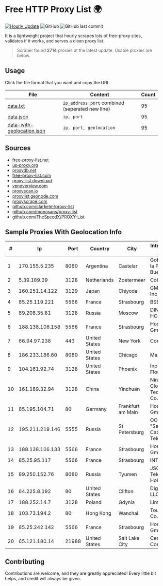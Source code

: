 
# Free HTTP Proxy List 🌍

[![Hourly Update](https://github.com/mertguvencli/http-proxy-list/actions/workflows/main.yml/badge.svg?branch=main)](https://github.com/mertguvencli/http-proxy-list/actions/workflows/main.yml)
![GitHub](https://img.shields.io/github/license/mertguvencli/http-proxy-list)
![GitHub last commit](https://img.shields.io/github/last-commit/mertguvencli/http-proxy-list)

It is a lightweight project that hourly scrapes lots of free-proxy sites, validates if it works, and serves a clean proxy list.


> Scraper found **2714** proxies at the latest update. Usable proxies are below.

## Usage

Click the file format that you want and copy the URL.


|File|Content|Count|
|----|-------|-----|
|[data.txt](https://raw.githubusercontent.com/mertguvencli/http-proxy-list/main/proxy-list/data.txt)|`ip_address:port` combined (seperated new line)|95|
|[data.json](https://raw.githubusercontent.com/mertguvencli/http-proxy-list/main/proxy-list/data.json)|`ip, port`|95|
|[data-with-geolocation.json](https://raw.githubusercontent.com/mertguvencli/http-proxy-list/main/proxy-list/data-with-geolocation.json)|`ip, port, geolocation`|95|

## Sources

* [free-proxy-list.net](https://free-proxy-list.net)
* [us-proxy.org](https://www.us-proxy.org)
* [proxydb.net](http://proxydb.net)
* [free-proxy-list.com](https://free-proxy-list.com/?page=&port=&type%5B%5D=http&type%5B%5D=https&up_time=0&search=Search)
* [proxy-list.download](https://www.proxy-list.download/HTTP)
* [vpnoverview.com](https://vpnoverview.com/privacy/anonymous-browsing/free-proxy-servers)
* [proxyscan.io](https://www.proxyscan.io)
* [proxylist.geonode.com](https://proxylist.geonode.com/api/proxy-list?limit=300&page=1&sort_by=lastChecked&sort_type=desc&protocols=http,https)
* [proxyscrape.com](https://api.proxyscrape.com/v2/?request=displayproxies&protocol=http&timeout=10000&country=all&ssl=all&anonymity=all)
* [github.com/clarketm/proxy-list](https://raw.githubusercontent.com/clarketm/proxy-list/master/proxy-list-raw.txt)
* [github.com/monosans/proxy-list](https://raw.githubusercontent.com/monosans/proxy-list/main/proxies/http.txt)
* [github.com/TheSpeedX/PROXY-List](https://raw.githubusercontent.com/TheSpeedX/PROXY-List/master/http.txt)


## Sample Proxies With Geolocation Info

|#|Ip|Port|Country|City|Internet Service Provider|
|-|--|----|-------|----|-------------------------|
|1|170.155.5.235|8080|Argentina|Castelar|Gobernacion de la Provincia de Buenos Aires|
|2|5.39.189.39|3128|Netherlands|Zoetermeer|ColoCenter b.v.|
|3|160.251.14.122|3129|Japan|Chiyoda|GMO Internet, Inc|
|4|85.25.119.221|5566|France|Strasbourg|BSB-SERVICE|
|5|89.208.35.81|3128|Russia|Moscow|DINET-HOSTING|
|6|188.138.106.158|5566|France|Strasbourg|Host Europe GmbH|
|7|66.94.97.238|443|United States|New York|Contabo Inc.|
|8|186.233.186.60|8080|United States|Chicago|Maxihost LTDA|
|9|104.161.92.74|3128|United States|Phoenix|Input Output Flood LLC|
|10|161.189.32.94|3128|China|Yinchuan|Ningxia West Cloud Data Technology Co.Ltd.|
|11|85.195.104.71|80|Germany|Frankfurt am Main|Host Europe GmbH|
|12|195.211.219.146|5555|Russia|St Petersburg|OOO "Sestroretskoe Cable Television"|
|13|188.138.106.133|5566|France|Strasbourg|Host Europe GmbH|
|14|85.25.95.117|5566|France|Strasbourg|INTERGENIA|
|15|89.250.152.76|8080|Russia|Tyumen|JSC "ER-Telecom Holding"|
|16|64.225.8.192|80|United States|Clifton|DigitalOcean, LLC|
|17|188.252.14.7|3128|Poland|Gdynia|Limes sp. z o.o.|
|18|103.73.194.2|80|Hong Kong|Wanchai|TouchPal HK Co., Limited|
|19|85.25.242.142|5566|France|Strasbourg|Host Europe GmbH|
|20|65.121.180.14|21988|United States|Salt Lake City|CenturyLink Communications|



## Contributing

Contributions are welcome, and they are greatly appreciated! Every
little bit helps, and credit will always be given.

